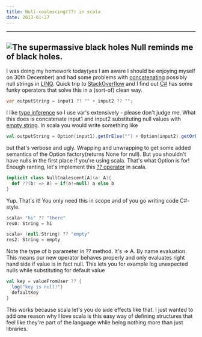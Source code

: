 ```yaml
---
title: Null-coalescing(??) in scala
date: 2013-01-27
---
```


 -----------------
 ![The supermassive black holes](http://upload.wikimedia.org/wikipedia/commons/thumb/d/d4/BlackHole.jpg/300px-BlackHole.jpg)
 Null reminds me of black holes.
 -----------------

I was doing my homework
today(yes I am aware I should be enjoying myself on 30th December) and had some problems
with [concatenating](http://en.wikipedia.org/wiki/Concatenation "Concatenation") possibly
null strings in
[LINQ](http://en.wikipedia.org/wiki/Language_Integrated_Query "Language Integrated Query").
Quick trip to
[StackOverflow](http://stackoverflow.com/ "Stack Overflow") and I find
out
[C#](http://msdn2.microsoft.com/en-us/vcsharp/aa336809.aspx "C Sharp (programming language)")
has some funky operators that solve this in a (sort-of) clean way.
```csharp
var outputString = input1 ?? "" + input2 ?? "";
```

I like [type
inference](http://en.wikipedia.org/wiki/Type_inference "Type inference")
so I use var's extensively - please don't judge me. What this does is
concatenate input1 and input2 substituting null values with [empty
string](http://en.wikipedia.org/wiki/Empty_string "Empty string"). In
scala you would write something like

```scala
val outputString = Option(input1).getOrElse("") + Option(input2).getOrElse("")
```

but that's verbose and ugly. Wrapping and unwrapping to get some added
semantics of the Option factory(returns None for null). But you
shouldn't have nulls in the first place if you're using scala. That's
what Option is for! Enough ranting, let's implement this [??
operator](http://en.wikipedia.org/wiki/Null_coalescing_operator "Null coalescing operator")
in scala.

```scala
implicit class NullCoalescent[A](a: A){
  def ??(b: => A) = if(a!=null) a else b
}
```

Yup. That's it! You only need this in scope and of you go writing code
C#-style.

```scala
scala> "hi" ?? "there"
res0: String = hi

scala> (null:String) ?? "empty"
res2: String = empty
```

Note the type of b parameter in ?? method. It's => A. By name
evaluation. This means our new operator behaves properly and only
evaluates right hand side if value is in fact null. This lets you for
example log unexpected nulls while substituting for default value

```scala
val key = valueFromUser ?? {
  log("key is null!"}
  defaultKey
}
```

This works because scala let's you do side effects like that. I just
wanted to add one reason why I love scala is this easy way of defining
structures that feel like they're part of the language while being
nothing more than just libraries.
